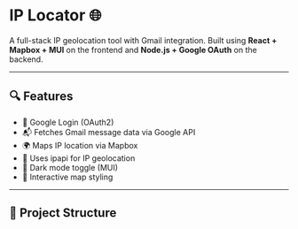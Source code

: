 # IP Locator 🌐

A full-stack IP geolocation tool with Gmail integration. Built using **React + Mapbox + MUI** on the frontend and **Node.js + Google OAuth** on the backend.

---

## 🔍 Features

- 🔐 Google Login (OAuth2)
- 📬 Fetches Gmail message data via Google API
- 🌍 Maps IP location via Mapbox
- 📡 Uses ipapi for IP geolocation
- 🌙 Dark mode toggle (MUI)
- 🧭 Interactive map styling

---

## 📁 Project Structure

